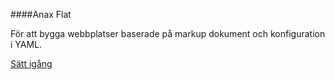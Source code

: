 ####Anax Flat

För att bygga webbplatser baserade på markup dokument och konfiguration i YAML.

[Sätt igång](http://dbwebb.se/kunskap/bygg-me-sida-med-anax-flat)
